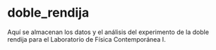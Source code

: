 # doble_rendija

Aquí se almacenan los datos y el análisis del experimento de la doble rendija para el Laboratorio de Física Contemporánea I.
